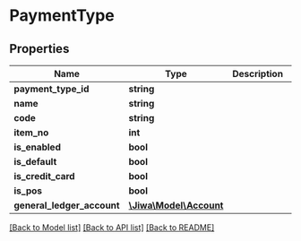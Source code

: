 # PaymentType

## Properties
Name | Type | Description | Notes
------------ | ------------- | ------------- | -------------
**payment_type_id** | **string** |  | [optional] 
**name** | **string** |  | [optional] 
**code** | **string** |  | [optional] 
**item_no** | **int** |  | [optional] 
**is_enabled** | **bool** |  | [optional] 
**is_default** | **bool** |  | [optional] 
**is_credit_card** | **bool** |  | [optional] 
**is_pos** | **bool** |  | [optional] 
**general_ledger_account** | [**\Jiwa\Model\Account**](Account.md) |  | [optional] 

[[Back to Model list]](../README.md#documentation-for-models) [[Back to API list]](../README.md#documentation-for-api-endpoints) [[Back to README]](../README.md)


